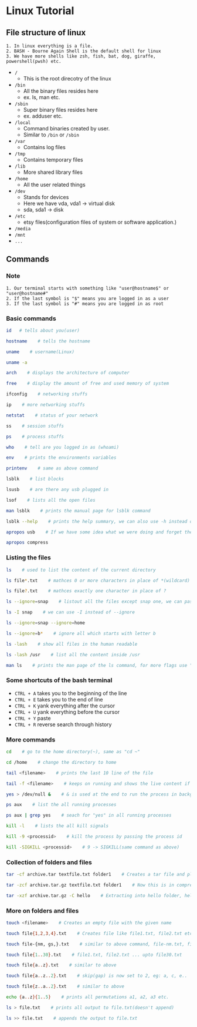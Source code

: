 # Linux Tutorial

## File structure of linux
    1. In linux everything is a file.
    2. BASH - Bourne Again Shell is the default shell for linux
    3. We have more shells like zsh, fish, bat, dog, giraffe, powershell(pwsh) etc.

- ```/```
    - This is the root direcotry of the linux
- ```/bin```  
    - All the binary files resides here
    - ex. ls, man etc.
- ```/sbin```
    - Super binary files resides here
    - ex. adduser etc.
- ```/local```
    - Command binaries created by user. 
    - Similar to ```/bin``` or ```/sbin```
- ```/var```
    - Contains log files
- ```/tmp```
    - Contains temporary files
- ```/lib```
    - More shared library files
- ```/home```
    - All the user related things
- ```/dev```
    - Stands for devices
    - Here we have vda, vda1 -> virtual disk
    - sda, sda1 -> disk
- ```/etc```
    - etsy files(configuration files of system or software application.)
- ```/media```
- ```/mnt```
- ```...```

## Commands
### Note
    1. Our terminal starts with something like "user@hostname$" or "user@hostname#"
    2. If the last symbol is "$" means you are logged in as a user
    3. If the last symbol is "#" means you are logged in as root

### Basic commands
```bash
id   # tells about you(user)

hostname    # tells the hostname

uname    # username(Linux)

uname -a

arch    # displays the architecture of computer

free    # display the amount of free and used memory of system

ifconfig    # networking stuffs

ip    # more networking stuffs

netstat    # status of your network

ss    # session stuffs

ps    # process stuffs

who    # tell are you logged in as (whoami)

env    # prints the environments variables

printenv    # same as above command

lsblk    # list blocks

lsusb    # are there any usb plugged in

lsof    # lists all the open files

man lsblk    # prints the manual page for lsblk command

lsblk --help    # prints the help summary, we can also use -h instead of --help

apropos usb    # If we have some idea what we were doing and forget the comand then it helps

apropos compress
```

### Listing the files
```bash
ls    # used to list the content of the current directory

ls file*.txt    # mathces 0 or more characters in place of *(wildcard)

ls file?.txt    # mathces exactly one character in place of ?

ls --ignore=snap    # listout all the files except snap one, we can pass any pattern in place of snap

ls -I snap    # we can use -I instead of --ignore

ls --ignore=snap --ignore=home

ls --ignore=b*    # ignore all which starts with letter b

ls -lash    # show all files in the human readable

ls -lash /usr    # list all the content inside /usr

man ls    # prints the man page of the ls command, for more flags use "ls --help"
```

### Some shortcuts of the bash terminal
- ```CTRL + A``` takes you to the beginning of the line
- ```CTRL + E``` takes you to the end of line
- ```CTRL + K``` yank everything after the cursor
- ```CTRL + U``` yank everything before the cursor
- ```CTRL + Y``` paste
- ```CTRL + R``` reverse search through history

### More commands
```bash
cd    # go to the home directory(~), same as "cd ~"

cd /home    # change the directory to home

tail <filename>    # prints the last 10 line of the file

tail -f <filename>    # keeps on running and shows the live content if any new added, hit CTRL + C to exit.

yes > /dev/null &    # & is used at the end to run the process in background

ps aux    # list the all running processes

ps aux | grep yes    # seach for "yes" in all running processes

kill -l    # lists the all kill signals

kill -9 <processid>    # kill the process by passing the process id

kill -SIGKILL <processid>    # 9 -> SIGKILL(same command as above)
```

### Collection of folders and files
```bash
tar -cf archive.tar textfile.txt folder1    # Creates a tar file and place textfile .txt and folder1 together but **It is not in the compressed form

tar -zcf archive.tar.gz textfile.txt folder1    # Now this is in compressed form

tar -xzf archive.tar.gz -C hello    # Extracting into hello folder, hello folder must be exist
```

### More on folders and files
```bash
touch <filename>    # Creates an empty file with the given name

touch file{1,2,3,4}.txt    # Creates file like file1.txt, file2.txt etc.

touch file-{nm, gs,}.txt    # similar to above command, file-nm.txt, file-gs.txt, file-.txt

touch file{1..30}.txt    # file1.txt, file2.txt ... upto file30.txt

touch file{a..z}.txt    # similar to above

touch file{a..z..2}.txt    # skip(gap) is now set to 2, eg: a, c, e..

touch file{z..a..2}.txt    # similar to above

echo {a..z}{1..5}    # prints all permutations a1, a2, a3 etc.

ls > file.txt    # prints all output to file.txt(doesn't append)

ls >> file.txt    # appends the output to file.txt


```